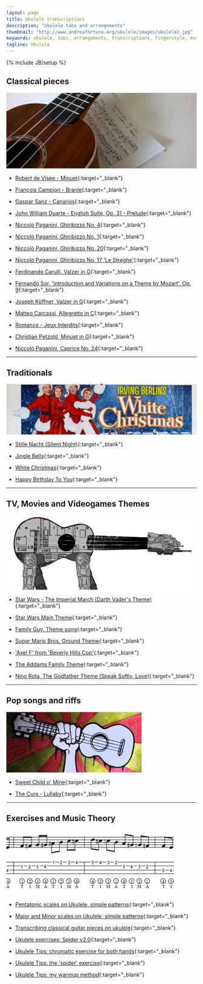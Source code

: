 ```yaml
---
layout: page
title: Ukulele transcriptions
description: "Ukulele tabs and arrangements"
thumbnail: "http://www.andreafortuna.org/ukulele/images/ukulele2.jpg"
keywords: ukulele, tabs, arrangements, transcriptions, fingerstyle, music
tagline: Ukulele
---
```

{% include JB/setup %}

<a name="classicalpieces"></a>

Classical pieces
--

![Transcriptions](/ukulele/images/transcriptions.jpg)

- [Robert de Visée - Minuet](http://www.andreafortuna.org/ukulele/2016/01/11/robert-de-visee-menuet/){:target="_blank"}

- [François Campion - Branle](http://www.andreafortuna.org/ukulele/2016/01/05/francois-campion-branle/){:target="_blank"}

- [Gaspar Sanz - Canarios](http://www.andreafortuna.org/ukulele/2015/12/02/gaspar-sanz-canarios/){:target="_blank"}

- [John William Duarte - English Suite, Op. 31 - Prelude](http://www.andreafortuna.org/ukulele/2015/10/26/john-duarte-english-suite/){:target="_blank"}

- [Niccolò Paganini, Ghiribizzo No. 4](http://www.andreafortuna.org/ukulele/2015/05/25/paganini-ghiribizzo-no-4/){:target="_blank"}

- [Niccolò Paganini, Ghiribizzo No. 1](http://www.andreafortuna.org/ukulele/2015/05/28/paganini-ghiribizzo-no-1/){:target="_blank"}

- [Niccolò Paganini, Ghiribizzo No. 20](http://www.andreafortuna.org/ukulele/2015/06/13/paganini-ghiribizzo-no-20/){:target="_blank"}

- [Niccolò Paganini, Ghiribizzo No. 17 'Le Streghe'](http://www.andreafortuna.org/ukulele/2015/06/30/paganini-ghiribizzo-no-17-le-streghe/){:target="_blank"}

- [Ferdinando Carulli, Valzer in G](http://www.andreafortuna.org/ukulele/2015/07/25/ferdinando_carulli_valzer_g/){:target="_blank"}

- [Fernando Sor, 'Introduction and Variations on a Theme by Mozart', Op. 9](http://www.andreafortuna.org/ukulele/2015/08/01/fernando-sor-op9/){:target="_blank"}

- [Joseph Küffner, Valzer in G](http://www.andreafortuna.org/ukulele/2015/08/06/joseph_kuffner_valzer_g/){:target="_blank"}

- [Matteo Carcassi, Allegretto in C](http://www.andreafortuna.org/ukulele/2015/08/26/matteo_carcassi_andantino_in_c/){:target="_blank"}

- [Romance - Jeux Interdits](http://www.andreafortuna.org/ukulele/2015/09/01/romance-jeux-interdits/){:target="_blank"}

- [Christian Petzold, Minuet in G](http://www.andreafortuna.org/ukulele/2015/09/28/christian_petzold_minuet_in_g/){:target="_blank"}

- [Niccolò Paganini, Caprice No. 24](http://www.andreafortuna.org/ukulele/2015/10/21/short-tunes-on-ukulele-caprice-no-24){:target="_blank"}




<hr> 

<a name="traditionals"></a>

Traditionals
--

![White Christmas](/ukulele/images/whitechristmascover.jpg)

- [Stille Nacht (Silent Night)](http://www.andreafortuna.org/ukulele/2015/12/15/christmas-ukulele-silent-night-stille-nacht/){:target="_blank"}

- [Jingle Bells](http://www.andreafortuna.org/ukulele/2015/12/24/christmas-ukulele-jingle-bells/){:target="_blank"}

- [White Christmas](http://www.andreafortuna.org/ukulele/2015/12/26/christmas-ukulele-white-christmas/){:target="_blank"}

- [Happy Birthday To You](http://www.andreafortuna.org/ukulele/2015/09/14/happy-birthday/){:target="_blank"}

<hr>

<a name="soundtracks"></a>

TV, Movies and Videogames Themes
--

![UkeAtAt](/ukulele/images/imperialmarch.jpg)

- [Star Wars - The Imperial March (Darth Vader's Theme)](http://www.andreafortuna.org/ukulele/2015/12/12/imperial-march-on-ukulele/){:target="_blank"}

- [Star Wars Main Theme](http://www.andreafortuna.org/ukulele/2015/12/16/star-wars-main-theme-on-ukulele/){:target="_blank"}

- [Family Guy, Theme song](http://www.andreafortuna.org/ukulele/2015/05/21/familyguy-theme-song-ukulele-cover/){:target="_blank"}

- [Super Mario Bros. Ground Theme](http://www.andreafortuna.org/ukulele/2015/05/13/supermariobros-ukulele-cover/){:target="_blank"}

- ['Axel F' from 'Beverly Hills Cop'](http://www.andreafortuna.org/ukulele/2015/10/05/short-tunes-on-ukulele-axel-f/){:target="_blank"}

- [The Addams Family Theme](http://www.andreafortuna.org/ukulele/2015/10/31/the-addams-family-theme/){:target="_blank"}

- [Nino Rota, The Godfather Theme (Speak Softly, Love)](http://www.andreafortuna.org/ukulele/2015/11/17/the-godfather-love-theme-ukulele/){:target="_blank"}


<hr>

<a name="pop"></a>

Pop songs and riffs
--

![Riffs](/ukulele/images/riffs.jpg)

- [Sweet Child o' Mine](http://www.andreafortuna.org/ukulele/2015/06/11/riffs-on-ukulele-sweet-child-o-mine/){:target="_blank"}

- [The Cure - Lullaby](http://www.andreafortuna.org/ukulele/2015/11/09/short-covers-on-ukulele-the-cure-lullaby/){:target="_blank"}


<hr>

<a name="tips"></a>

Exercises and Music Theory
--

![Tips](/ukulele/images/tima.png)

- [Pentatonic scales on Ukulele, simple patterns](http://www.andreafortuna.org/ukulele/2016/01/18/pentatonic-scales-patterns/){:target="_blank"}
 
- [Major and Minor scales on Ukulele, simple patterns](http://www.andreafortuna.org/ukulele/2015/12/10/major-minor-scales-patterns/){:target="_blank"}
 
- [Transcribing classical guitar pieces on ukulele](/ukulele/2015/07/06/transcriptions-from-guitar/){:target="_blank"}

- [Ukulele exercises: Spider v2.0](/ukulele/2015/06/23/ukulele-spider-exercise-v2/){:target="_blank"}

- [Ukulele Tips: chromatic exercise for both hands](/ukulele/2015/06/06/ukulele-chromatic-exercises/){:target="_blank"}

- [Ukulele Tips: the 'spider' exercise](/ukulele/2015/05/19/ukulele-spider-pattern/){:target="_blank"}

- [Ukulele Tips: my warmup method](/ukulele/2015/05/09/ukulele-warmup-patterns/){:target="_blank"}
